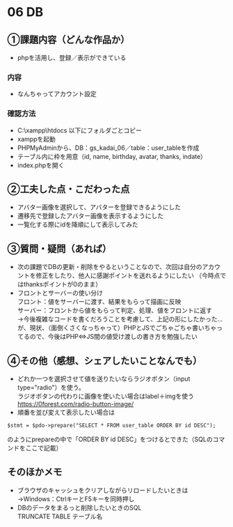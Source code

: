 # 06 DB
## ①課題内容（どんな作品か）
- phpを活用し、登録／表示ができている

### 内容
- なんちゃってアカウント設定


### 確認方法
- C:\xampp\htdocs 以下にフォルダごとコピー
- xamppを起動
- PHPMyAdminから、DB：gs_kadai_06／table：user_tableを作成
- テーブル内に枠を用意（id, name, birthday, avatar, thanks, indate）
- index.phpを開く

## ②工夫した点・こだわった点
- アバター画像を選択して、アバターを登録できるようにした
- 遷移先で登録したアバター画像を表示するようにした
- 一覧化する際にidを降順にして表示してみた

## ③質問・疑問（あれば）
- 次の課題でDBの更新・削除をやるということなので、次回は自分のアカウントを修正をしたり、他人に感謝ポイントを送れるようにしたい （今時点ではthanksポイントが0のまま）
- フロントとサーバーの使い分け  
フロント：値をサーバーに渡す、結果をもらって描画に反映  
サーバー：フロントから値をもらって判定、処理、値をフロントに返す  
→今後複雑なコードを書くだろうことを考慮して、上記の形にしたかった…が、現状、（面倒くさくなっちゃって）PHPとJSでごちゃごちゃ書いちゃってるので、今後はPHP⇔JS間の値受け渡しの書き方を勉強したい

## ④その他（感想、シェアしたいことなんでも）
- どれか一つを選択させて値を送りたいならラジオボタン（input type="radio"）を使う。  
ラジオボタンの代わりに画像を使いたい場合はlabel＋imgを使う  
https://0forest.com/radio-button-image/
- 順番を並び変えて表示したい場合は  
```
$stmt = $pdo->prepare("SELECT * FROM user_table ORDER BY id DESC");
```
のようにprepareの中で「ORDER BY id DESC」をつけるとできた（SQLのコマンドをここで記載）

## そのほかメモ
- ブラウザのキャッシュをクリアしながらリロードしたいときは  
→Windows：CtrlキーとF5キーを同時押し
- DBのデータをまるっと削除したいときのSQL  
TRUNCATE TABLE テーブル名
